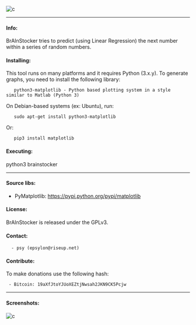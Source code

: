 
![c](https://03c8.net/images/brainstocker_banner.png)

----------

#### Info:

 
 BrAInStocker tries to predict (using Linear Regression) the next number within a series of random numbers.


#### Installing:

 This tool runs on many platforms and it requires Python (3.x.y). To generate graphs, you need to install the following library:

       python3-matplotlib - Python based plotting system in a style similar to Matlab (Python 3)

 On Debian-based systems (ex: Ubuntu), run: 

       sudo apt-get install python3-matplotlib

 Or:

       pip3 install matplotlib

#### Executing:
  
  python3 brainstocker

----------

####  Source libs:

 * PyMatplotlib: https://pypi.python.org/pypi/matplotlib

#### License:

 BrAInStocker is released under the GPLv3.

#### Contact:

      - psy (epsylon@riseup.net)

#### Contribute: 

 To make donations use the following hash:
  
     - Bitcoin: 19aXfJtoYJUoXEZtjNwsah2JKN9CK5Pcjw

----------

####  Screenshots:

  ![c](https://03c8.net/images/brainstocker_example.png)

